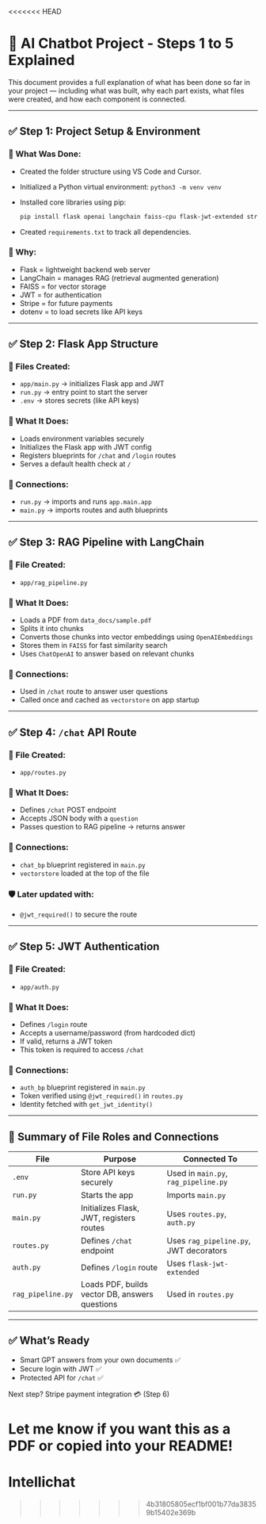 <<<<<<< HEAD
# 🧠 AI Chatbot Project - Steps 1 to 5 Explained

This document provides a full explanation of what has been done so far in your project — including what was built, why each part exists, what files were created, and how each component is connected.

---

## ✅ Step 1: Project Setup & Environment

### 🔧 What Was Done:

* Created the folder structure using VS Code and Cursor.
* Initialized a Python virtual environment: `python3 -m venv venv`
* Installed core libraries using pip:

  ```bash
  pip install flask openai langchain faiss-cpu flask-jwt-extended stripe python-dotenv
  ```
* Created `requirements.txt` to track all dependencies.

### 📁 Why:

* Flask = lightweight backend web server
* LangChain = manages RAG (retrieval augmented generation)
* FAISS = for vector storage
* JWT = for authentication
* Stripe = for future payments
* dotenv = to load secrets like API keys

---

## ✅ Step 2: Flask App Structure

### 📁 Files Created:

* `app/main.py` → initializes Flask app and JWT
* `run.py` → entry point to start the server
* `.env` → stores secrets (like API keys)

### 🔧 What It Does:

* Loads environment variables securely
* Initializes the Flask app with JWT config
* Registers blueprints for `/chat` and `/login` routes
* Serves a default health check at `/`

### 🔗 Connections:

* `run.py` → imports and runs `app.main.app`
* `main.py` → imports routes and auth blueprints

---

## ✅ Step 3: RAG Pipeline with LangChain

### 📁 File Created:

* `app/rag_pipeline.py`

### 🔧 What It Does:

* Loads a PDF from `data_docs/sample.pdf`
* Splits it into chunks
* Converts those chunks into vector embeddings using `OpenAIEmbeddings`
* Stores them in `FAISS` for fast similarity search
* Uses `ChatOpenAI` to answer based on relevant chunks

### 🔗 Connections:

* Used in `/chat` route to answer user questions
* Called once and cached as `vectorstore` on app startup

---

## ✅ Step 4: `/chat` API Route

### 📁 File Created:

* `app/routes.py`

### 🔧 What It Does:

* Defines `/chat` POST endpoint
* Accepts JSON body with a `question`
* Passes question to RAG pipeline → returns answer

### 🔗 Connections:

* `chat_bp` blueprint registered in `main.py`
* `vectorstore` loaded at the top of the file

### 🛡️ Later updated with:

* `@jwt_required()` to secure the route

---

## ✅ Step 5: JWT Authentication

### 📁 File Created:

* `app/auth.py`

### 🔧 What It Does:

* Defines `/login` route
* Accepts a username/password (from hardcoded dict)
* If valid, returns a JWT token
* This token is required to access `/chat`

### 🔗 Connections:

* `auth_bp` blueprint registered in `main.py`
* Token verified using `@jwt_required()` in `routes.py`
* Identity fetched with `get_jwt_identity()`

---

## 🔗 Summary of File Roles and Connections

| File              | Purpose                                        | Connected To                           |
| ----------------- | ---------------------------------------------- | -------------------------------------- |
| `.env`            | Store API keys securely                        | Used in `main.py`, `rag_pipeline.py`   |
| `run.py`          | Starts the app                                 | Imports `main.py`                      |
| `main.py`         | Initializes Flask, JWT, registers routes       | Uses `routes.py`, `auth.py`            |
| `routes.py`       | Defines `/chat` endpoint                       | Uses `rag_pipeline.py`, JWT decorators |
| `auth.py`         | Defines `/login` route                         | Uses `flask-jwt-extended`              |
| `rag_pipeline.py` | Loads PDF, builds vector DB, answers questions | Used in `routes.py`                    |

---

## ✅ What’s Ready

* Smart GPT answers from your own documents ✅
* Secure login with JWT ✅
* Protected API for `/chat` ✅

Next step? Stripe payment integration 💳 (Step 6)

Let me know if you want this as a PDF or copied into your README!
=======
# Intellichat
>>>>>>> 4b31805805ecf1bf001b77da38359b15402e369b
